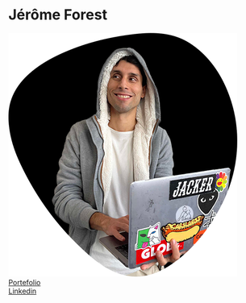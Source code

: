 # Jérôme Forest
![alt photo](bulle-jerome.png)  
[Portefolio](http://www.jerome-f.fr/)  
[Linkedin](https://www.linkedin.com/in/jerome-forest/)  